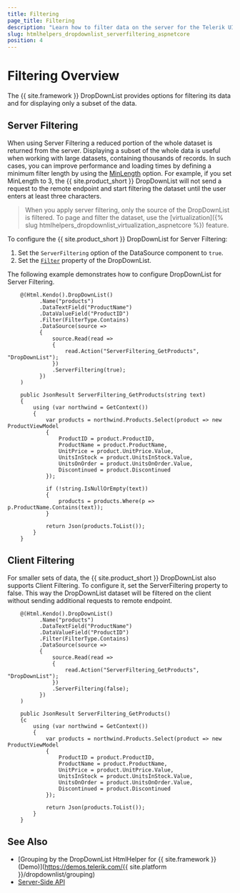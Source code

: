 ```yaml
---
title: Filtering
page_title: Filtering
description: "Learn how to filter data on the server for the Telerik UI DropDownList component for {{ site.framework }}."
slug: htmlhelpers_dropdownlist_serverfiltering_aspnetcore
position: 4
---
```


# Filtering Overview

The {{ site.framework }} DropDownList provides options for filtering its data and for displaying only a subset of the data.

## Server Filtering

When using Server Filtering a reduced portion of the whole dataset is returned from the server. Displaying a subset of the whole data is useful when working with large datasets, containing thousands of records. In such cases, you can improve performance and loading times by defining a minimum filter length by using the [MinLength](/api/Kendo.Mvc.UI.Fluent/DropDownListBuilder#minlengthsystemdouble) option. For example, if you set MinLength to 3, the {{ site.product_short }} DropDownList will not send a request to the remote endpoint and start filtering the dataset until the user enters at least three characters.

> When you apply server filtering, only the source of the DropDownList is filtered. To page and filter the dataset, use the [virtualization]({% slug htmlhelpers_dropdownlist_virtualization_aspnetcore %}) feature.

To configure the {{ site.product_short }} DropDownList for Server Filtering:

1. Set the `ServerFiltering` option of the DataSource component to `true`.
1. Set the [`Filter`](/api/Kendo.Mvc.UI.Fluent/DropDownListBuilder#filterkendomvcuifiltertype) property of the DropDownList.

The following example demonstrates how to configure DropDownList for Server Filtering.

```HtmlHelper
    @(Html.Kendo().DropDownList()
          .Name("products")
          .DataTextField("ProductName")
          .DataValueField("ProductID")
          .Filter(FilterType.Contains)
          .DataSource(source =>
          {
              source.Read(read =>
              {
                  read.Action("ServerFiltering_GetProducts", "DropDownList");
              })
              .ServerFiltering(true);
          })
    )
```
```Controller
    public JsonResult ServerFiltering_GetProducts(string text)
    {
        using (var northwind = GetContext())
        {
            var products = northwind.Products.Select(product => new ProductViewModel
            {
                ProductID = product.ProductID,
                ProductName = product.ProductName,
                UnitPrice = product.UnitPrice.Value,
                UnitsInStock = product.UnitsInStock.Value,
                UnitsOnOrder = product.UnitsOnOrder.Value,
                Discontinued = product.Discontinued
            });

            if (!string.IsNullOrEmpty(text))
            {
                products = products.Where(p => p.ProductName.Contains(text));
            }

            return Json(products.ToList());
        }
    }
```

## Client Filtering

For smaller sets of data, the {{ site.product_short }} DropDownList also supports Client Filtering. To configure it, set the ServerFiltering property to false. This way the DropDownList dataset will be filtered on the client without sending additional requests to remote endpoint.

```HtmlHelper
    @(Html.Kendo().DropDownList()
          .Name("products")
          .DataTextField("ProductName")
          .DataValueField("ProductID")
          .Filter(FilterType.Contains)
          .DataSource(source =>
          {
              source.Read(read =>
              {
                  read.Action("ServerFiltering_GetProducts", "DropDownList");
              })
              .ServerFiltering(false);
          })
    )
```
```Controller
    public JsonResult ServerFiltering_GetProducts()
    {с
        using (var northwind = GetContext())
        {
            var products = northwind.Products.Select(product => new ProductViewModel
            {
                ProductID = product.ProductID,
                ProductName = product.ProductName,
                UnitPrice = product.UnitPrice.Value,
                UnitsInStock = product.UnitsInStock.Value,
                UnitsOnOrder = product.UnitsOnOrder.Value,
                Discontinued = product.Discontinued
            });

            return Json(products.ToList());
        }
    }
```

## See Also

* [Grouping by the DropDownList HtmlHelper for {{ site.framework }} (Demo)](https://demos.telerik.com/{{ site.platform }}/dropdownlist/grouping)
* [Server-Side API](/api/dropdownlist)
